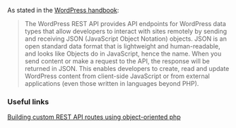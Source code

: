 As stated in the [WordPress handbook](https://developer.wordpress.org/rest-api/):

>The WordPress REST API provides API endpoints for WordPress data types that allow developers to interact with sites remotely by sending and receiving JSON (JavaScript Object Notation) objects. JSON is an open standard data format that is lightweight and human-readable, and looks like Objects do in JavaScript, hence the name. When you send content or make a request to the API, the response will be returned in JSON. This enables developers to create, read and update WordPress content from client-side JavaScript or from external applications (even those written in languages beyond PHP).

### Useful links

[Building custom REST API routes using object-oriented php](https://torquemag.io/2016/08/building-custom-rest-api-routes-using-object-oriented-php/)
